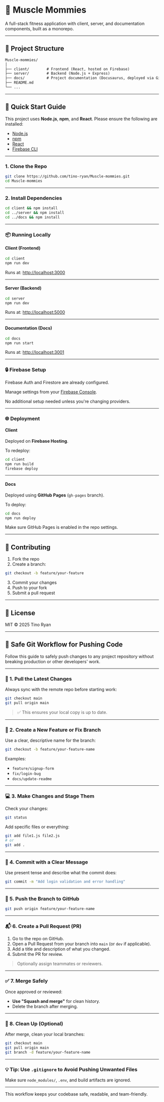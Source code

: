 # 💪 Muscle Mommies

A full-stack fitness application with client, server, and documentation components, built as a monorepo.

---

## 🧱 Project Structure

```txt
Muscle-mommies/
│
├── client/        # Frontend (React, hosted on Firebase)
├── server/        # Backend (Node.js + Express)
├── docs/          # Project documentation (Docusaurus, deployed via GitHub Pages)
├── README.md
└── ...
```

---

## 🚀 Quick Start Guide

This project uses **Node.js**, **npm**, and **React**. Please ensure the following are installed:

- [Node.js](https://nodejs.org/)
- [npm](https://www.npmjs.com/)
- [React](https://react.dev/)
- [Firebase CLI](https://firebase.google.com/docs/cli)

---

### 1. Clone the Repo

```bash
git clone https://github.com/tino-ryan/Muscle-mommies.git
cd Muscle-mommies
```

---

### 2. Install Dependencies

```bash
cd client && npm install
cd ../server && npm install
cd ../docs && npm install
```

---

### 📦 Running Locally

#### Client (Frontend)

```bash
cd client
npm run dev
```

Runs at: [http://localhost:3000](http://localhost:3000)

---

#### Server (Backend)

```bash
cd server
npm run dev
```

Runs at: [http://localhost:5000](http://localhost:5000)

---

#### Documentation (Docs)

```bash
cd docs
npm run start
```

Runs at: [http://localhost:3001](http://localhost:3001)

---

### 🔒 Firebase Setup

Firebase Auth and Firestore are already configured.

Manage settings from your [Firebase Console](https://console.firebase.google.com/).

No additional setup needed unless you're changing providers.

---

### 🌐 Deployment

#### Client

Deployed on **Firebase Hosting**.

To redeploy:

```bash
cd client
npm run build
firebase deploy
```

---

#### Docs

Deployed using **GitHub Pages** (`gh-pages` branch).

To deploy:

```bash
cd docs
npm run deploy
```

Make sure GitHub Pages is enabled in the repo settings.

---

## 🤝 Contributing

1. Fork the repo
2. Create a branch:

```bash
git checkout -b feature/your-feature
```

3. Commit your changes
4. Push to your fork
5. Submit a pull request

---

## 📄 License

MIT © 2025 Tino Ryan

---

## 🔐 Safe Git Workflow for Pushing Code

Follow this guide to safely push changes to any project repository without breaking production or other developers' work.

---

### 🧱 1. Pull the Latest Changes

Always sync with the remote repo before starting work:

```bash
git checkout main
git pull origin main
```

> ✅ This ensures your local copy is up to date.

---

### 🌿 2. Create a New Feature or Fix Branch

Use a clear, descriptive name for the branch:

```bash
git checkout -b feature/your-feature-name
```

Examples:

- `feature/signup-form`
- `fix/login-bug`
- `docs/update-readme`

---

### 💻 3. Make Changes and Stage Them

Check your changes:

```bash
git status
```

Add specific files or everything:

```bash
git add file1.js file2.js
# or
git add .
```

---

### 📝 4. Commit with a Clear Message

Use present tense and describe what the commit does:

```bash
git commit -m "Add login validation and error handling"
```

---

### 🚀 5. Push the Branch to GitHub

```bash
git push origin feature/your-feature-name
```

---

### 📬 6. Create a Pull Request (PR)

1. Go to the repo on GitHub.
2. Open a Pull Request from your branch into `main` (or `dev` if applicable).
3. Add a title and description of what you changed.
4. Submit the PR for review.

> Optionally assign teammates or reviewers.

---

### ✅ 7. Merge Safely

Once approved or reviewed:

- **Use "Squash and merge"** for clean history.
- Delete the branch after merging.

---

### 🧹 8. Clean Up (Optional)

After merge, clean your local branches:

```bash
git checkout main
git pull origin main
git branch -d feature/your-feature-name
```

---

### 💡 Tip: Use `.gitignore` to Avoid Pushing Unwanted Files

Make sure `node_modules/`, `.env`, and build artifacts are ignored.

---

This workflow keeps your codebase safe, readable, and team-friendly.
